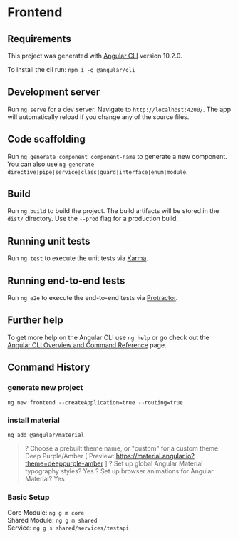 # Frontend

## Requirements

This project was generated with [Angular CLI](https://github.com/angular/angular-cli) version 10.2.0.  

To install the cli run: `npm i -g @angular/cli`

## Development server

Run `ng serve` for a dev server. Navigate to `http://localhost:4200/`. The app will automatically reload if you change any of the source files.

## Code scaffolding

Run `ng generate component component-name` to generate a new component. You can also use `ng generate directive|pipe|service|class|guard|interface|enum|module`.

## Build

Run `ng build` to build the project. The build artifacts will be stored in the `dist/` directory. Use the `--prod` flag for a production build.

## Running unit tests

Run `ng test` to execute the unit tests via [Karma](https://karma-runner.github.io).

## Running end-to-end tests

Run `ng e2e` to execute the end-to-end tests via [Protractor](http://www.protractortest.org/).

## Further help

To get more help on the Angular CLI use `ng help` or go check out the [Angular CLI Overview and Command Reference](https://angular.io/cli) page.

## Command History

### generate new project

 `ng new frontend --createApplication=true --routing=true`

### install material

`ng add @angular/material`

> ? Choose a prebuilt theme name, or "custom" for a custom theme: Deep Purple/Amber  [ Preview: https://material.angular.io?theme=deeppurple-amber ]
> ? Set up global Angular Material typography styles? Yes
> ? Set up browser animations for Angular Material? Yes

### Basic Setup

Core Module: `ng g m core`  
Shared Module: `ng g m shared`    
Service: `ng g s shared/services/testapi`  


